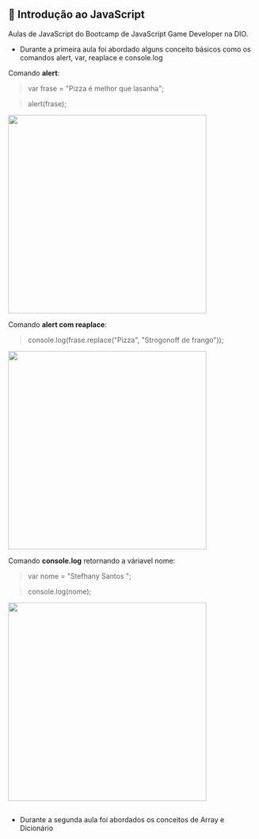 ## 🚀 Introdução ao JavaScript
Aulas de JavaScript do Bootcamp de JavaScript Game Developer na DIO.

* Durante a primeira aula foi abordado alguns conceito básicos como os comandos alert, var, reaplace e console.log  

Comando **alert**: 

> var frase = "Pizza é melhor que lasanha";

> alert(frase);

<img src="https://user-images.githubusercontent.com/81439112/142964518-bec26c13-552a-4761-95fd-2cbd087bee3f.PNG" width="400px" />
</div> 
</span>

Comando **alert com reaplace**:

> console.log(frase.replace("Pizza", "Strogonoff de frango"));

<img src="https://user-images.githubusercontent.com/81439112/142963555-aced8c76-33ea-46fe-b765-9508d98ffc57.png" width="400px" />
</div> 
</span>

Comando **console.log** retornando a váriavel nome:

> var nome = "Stefhany Santos ";

> console.log(nome);

<img src="https://user-images.githubusercontent.com/81439112/142964940-e28e2371-339d-4a42-8312-9d80e12de174.PNG" width="400px" />
</div> 
</span>

##

* Durante a segunda aula foi abordados os conceitos de Array e Dicionário 
